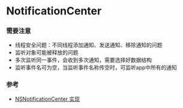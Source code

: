 # NotificationCenter

### 需要注意

* 线程安全问题：不同线程添加通知、发送通知、移除通知的问题
* 监听对象可能被释放的问题
* 多次监听同一事件，会收到多次通知，需要选择好数据结构
* 监听事件名可为空，当监听事件名称传空时，可监听app中所有的通知


### 参考

* [NSNotificationCenter 实现](https://github.com/gnustep/libs-base/blob/master/Source/NSNotificationCenter.m)

